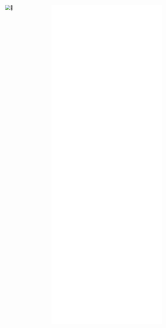 [<img align="left" alt="🦑" src="https://raw.githubusercontent.com/crgz/crgz/7368f3ae5c6db593402715c87c997eee8c642f81/github-metrics.svg">](#)
[<img  style="float: right;" alt="🦑" src="https://raw.githubusercontent.com/crgz/crgz/a3a76a9adb59386becd020910d19e6c65a556ea9/achievements.svg">](#)

